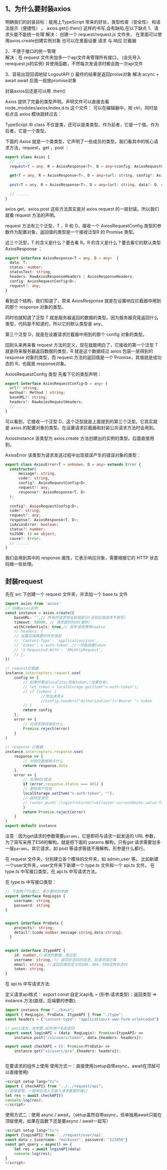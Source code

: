 ## 1、为什么要封装axios
明确我们的封装目标：能用上TypeScript 带来的好处，类型检查（安全性） 和语法提示（便捷性） 。
axios.get().then()   这样的书写,会有缺陷,在以下缺点
1、请求头能不能统一处理
    解决： 创建一个 request/request.js 文件夹，
        在里面可以使用axios.create创建实例对象
        也可以在里面设置  请求 与 响应 拦截器

2、不便于接口的统一管理  
    解决：在 request 文件夹加多一个api文件来管理所有接口，
        (会先导入rerequest.js的实例)
        并使用函数，不然每次发请求时都会跑一次api文件

3、容易出现回调地狱
    LogoutAPI () 最终的结果是返回proise对象
    解决:acync + await
    await 后面一般放promise对象

封装axios后还是可以用 .then() 

Axios 提供了完备的类型声明。声明文件可以直接去看 node_modules/axios/index.d.ts 这个文件：
可以在编辑器中，按 ctrl，同时鼠标点击 axios 模块跳转过去：

TypeScript 中 class 不仅是类，还可以是类类型。作为前者，它是一个值。作为后者，它是一个类型。

下面的 Axios 就是一个类类型，它声明了一些成员的类型。我们看其中的核心请求方法，request，get ，post ：
```typescript
export class Axios {
  // ......
  request<T = any, R = AxiosResponse<T>, D = any>(config: AxiosRequestConfig<D>): Promise<R>;
    
  get<T = any, R = AxiosResponse<T>, D = any>(url: string, config?: AxiosRequestConfig<D>): Promise<R>;
    
  post<T = any, R = AxiosResponse<T>, D = any>(url: string, data?: D, config?: AxiosRequestConfig<D>): Promise<R>;
  
  // ......
}
```
axios.get，axios.post 这些方法其实是对 axios.request 的一层封装。所以我们就看 request 方法的声明。

request 方法有三个泛型，T ，R 和 D，接收一个 AxiosRequestConfig 类型的参数作为配置对象，返回值的类型是一个接收泛型R 的 Promise 类型。

这三个泛型，T 的含义是什么？要去看 R。R 的含义是什么？要去看它的默认类型 AxiosResponse ：

```typescript
export interface AxiosResponse<T = any, D = any>  {
  data: T;
  status: number;
  statusText: string;
  headers: RawAxiosResponseHeaders | AxiosResponseHeaders;
  config: AxiosRequestConfig<D>;
  request?: any;
}
```
看到这个结构，我们知道了，原来 AxiosResponse 就是在设置响应拦截器中用到的那个 response 对象的类型。

同时也就知道了泛型 T 就是服务器返回的数据的类型。因为服务器究竟返回什么类型，代码是不知道的，所以它的默认类型是 any。

第三个泛型 D，就是在设置请求拦截器中用到的那个 config 对象的类型。

回到头来再来看 request 方法的定义，现在就能明白了，它接收的第一个泛型 T 就是将来服务器返回数据的类型，R 就是这个数据经过 axios 包装一层得到的 response 对象的类型，而 request 方法的返回值是一个 Promise，其值就是成功态的 R，也就是 response对象。

AxiosRequestConfig 类型
先看下它的类型声明：
```typescript
export interface AxiosRequestConfig<D = any> {
  url?: string;
  method?: Method | string;
  baseURL?: string;
  headers?: RawAxiosRequestHeaders;
  // .....
}
```
可以看到，它接收一个泛型 D，这个泛型就是上面提到的第三个泛型。它其实就是 axios 的配置对象的类型。在设置请求拦截器和封装公共请求方法时会用到。

AxiosInstance
该类型为 axios.create 方法创建出的实例的类型。后面直接用到。

AxiosError
该类型为请求发送过程中出现错误产生的错误对象的类型：
```typescript
export class AxiosError<T = unknown, D = any> extends Error {
  constructor(
      message?: string,
      code?: string,
      config?: AxiosRequestConfig<D>,
      request?: any,
      response?: AxiosResponse<T, D>
  );
 
  config?: AxiosRequestConfig<D>;
  code?: string;
  request?: any;
  response?: AxiosResponse<T, D>;
  isAxiosError: boolean;
  status?: number;
  toJSON: () => object;
  cause?: Error;
  // ......
}
```
我们会用到其中的 response 属性，它表示响应对象，需要根据它的 HTTP 状态码做一些处理。


## 封装request
先在 src 下创建一个 request 文件夹，并添加一个  base.ts  文件

```typescript
import axios from 'axios'
// 创建axios实例
const instance = axios.create({
    baseURL: '',// 所有的请求地址前缀部分(没有后端请求不用写)
    timeout: 80000, // 请求超时时间(毫秒)
    withCredentials: true,// 异步请求携带cookie
    // headers: {
    // 设置后端需要的传参类型
    // 'Content-Type': 'application/json',
    // 'token': x-auth-token',//一开始就要token
    // 'X-Requested-With': 'XMLHttpRequest',
    // },
})
 
// request拦截器
instance.interceptors.request.use(
    config => {
        // 如果你要去localStor获取token,(如果你有)
        // let token = localStorage.getItem("x-auth-token");
        // if (token) {
                //添加请求头
                //config.headers["Authorization"]="Bearer "+ token
        // }
        return config
    },
    error => {
        // 对请求错误做些什么
        Promise.reject(error)
    }
)
 
// response 拦截器
instance.interceptors.response.use(
    response => {
        // 对响应数据做点什么
        return response.data
    },
    error => {  
        // 处理401错误
        if (error.response.status === 401) {
        // 删除用户信息
        localStorage.setItem("x-auth-token", "");
        // 跳转登录页
        // router.push(`/login?returnUrl=${router.currentRoute.value.fullPath}`)
        }
        return Promise.reject(error)
    }
)
export default instance
```

注意：​​因为get请求的参数需要`params`，它是即将与请求一起发送的 URL 参数，为了简写采用了ES6的解构，就是把下面的 params 解构，只有get 请求需要加多一层`params`。其它请求，如 post 等请求等就不用解构，形参是什么都行。

在 request 文件夹，分别建立各个模块的文件夹，如 admin,user 等。
比如新建一个user文件夹，user文件夹下新建一个 type.ts 文件和一个 api.ts 文件。
在 type.ts 中写接口类型，在 api.ts 中写请求方法。

在 type.ts 中写接口类型：
```typescript
// 下面两个TS接口，表示要传的参数
export interface ReqLogin {
    username: string
    password: string
}


export interface ProData {
    projects?: string;
    detail?:{code:number,message:string,data:string};
  }


export interface ItypeAPI {
    id: number,//请求的数据，用泛型
    username: string, // 返回状态码的信息，如请求成功等
    email: string, //返回后端自定义的200，404，500这种状态码
    token: string, 
}
```
在 api.ts 中写请求方法:

定义请求api格式：
export  const  自定义api名  =  (形参:请求类型)：返回类型  =>  instance.方法(路径，后端要的参数);

```typescript
import instance from "../base";
import { ReqLogin, ProData, ItypeAPI } from "./type";
const headers = {"content-type": "application/x-www-form-urlencoded"}

// post请求，有参数,如传用户名和密码
export const loginAPI = (data: ReqLogin): Promise<ItypeAPI> =>
    instance.post("/v1/users/token", data,{headers: headers});

export const checkAPI = (): Promise<ProData> =>
    instance.get("v1/users/pro",{headers: headers});
 
```

在要请求的组件上使用
使用方式一：直接使用(setup自带async，await在顶层可以直接使用)

```typescript
<script setup lang="ts">
import { checkAPI} from "../../request/api";
//直接使用，一般用在进入页面入请求数据的接口
let res = await checkAPI()
console.log(res);
</script>
```

使用方式二：使用 async / await，（setup虽然自带async，但单独用await只能在顶层使用，如果在函数下还是要async / await一起写）
```typescript
<script setup lang="ts">
import {loginAPI} from '../request/user/api'
const data = {username: "mockuser", password: "123456"}
const get_query = async() => {
    let res = await loginAPI(data)
    console.log(res);
}
</script>
```
